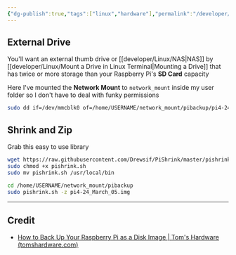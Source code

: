 ```yaml
---
{"dg-publish":true,"tags":["linux","hardware"],"permalink":"/developer/linux/create-an-cloned-image-of-your-raspberry-pi/","dgPassFrontmatter":true}
---
```


## External Drive
You'll want an external thumb drive or [[developer/Linux/NAS\|NAS]] by [[developer/Linux/Mount a Drive in Linux Terminal\|Mounting a Drive]] that has twice or more storage than your Raspberry Pi's **SD Card** capacity

Here I've mounted the **Network Mount** to `network_mount` inside my user folder so I don't have to deal with funky permissions
```bash
sudo dd if=/dev/mmcblk0 of=/home/USERNAME/network_mount/pibackup/pi4-24_March_05.img bs=1M
```
## Shrink and Zip

Grab this easy to use library

```bash
wget https://raw.githubusercontent.com/Drewsif/PiShrink/master/pishrink.sh
sudo chmod +x pishrink.sh
sudo mv pishrink.sh /usr/local/bin
```

```bash
cd /home/USERNAME/network_mount/pibackup
sudo pishrink.sh -z pi4-24_March_05.img
```

---
## Credit
- [How to Back Up Your Raspberry Pi as a Disk Image | Tom's Hardware (tomshardware.com)](https://www.tomshardware.com/how-to/back-up-raspberry-pi-as-disk-image)